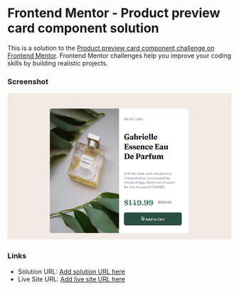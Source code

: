 # Frontend Mentor - Product preview card component solution

This is a solution to the [Product preview card component challenge on Frontend Mentor](https://www.frontendmentor.io/challenges/product-preview-card-component-GO7UmttRfa). Frontend Mentor challenges help you improve your coding skills by building realistic projects. 



### Screenshot

![](images/screenshot.png)


### Links

- Solution URL: [Add solution URL here](https://github.com/shaalle/Product-preview-card-component)
- Live Site URL: [Add live site URL here](https://product-prev-card-component.netlify.app/)



